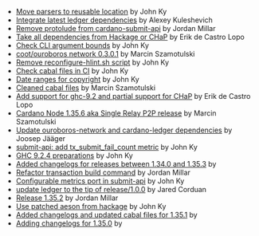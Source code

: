 - [Move parsers to reusable location](https://github.com/input-output-hk/cardano-node/pull/5046) by John Ky
- [Integrate latest ledger dependencies](https://github.com/input-output-hk/cardano-node/pull/5013) by Alexey Kuleshevich
- [Remove protolude from cardano-submit-api](https://github.com/input-output-hk/cardano-node/pull/4951) by Jordan Millar
- [Take all dependencies from Hackage or CHaP](https://github.com/input-output-hk/cardano-node/pull/4921) by Erik de Castro Lopo
- [Check CLI argument bounds](https://github.com/input-output-hk/cardano-node/pull/4919) by John Ky
- [coot/ouroboros network 0.3.0.1](https://github.com/input-output-hk/cardano-node/pull/4891) by Marcin Szamotulski
- [Remove reconfigure-hlint.sh script](https://github.com/input-output-hk/cardano-node/pull/4838) by John Ky
- [Check cabal files in CI](https://github.com/input-output-hk/cardano-node/pull/4766) by John Ky
- [Date ranges for copyright](https://github.com/input-output-hk/cardano-node/pull/4755) by John Ky
- [Cleaned cabal files](https://github.com/input-output-hk/cardano-node/pull/4710) by Marcin Szamotulski
- [Add support for ghc-9.2 and partial support for CHaP](https://github.com/input-output-hk/cardano-node/pull/4701) by Erik de Castro Lopo
- [Cardano Node 1.35.6 aka Single Relay P2P release](https://github.com/input-output-hk/cardano-node/pull/4612) by Marcin Szamotulski
- [Update ouroboros-network and cardano-ledger dependencies](https://github.com/input-output-hk/cardano-node/pull/4608) by Joosep Jääger
- [submit-api: add tx_submit_fail_count metric](https://github.com/input-output-hk/cardano-node/pull/4566) by John Ky
- [GHC 9.2.4 preparations](https://github.com/input-output-hk/cardano-node/pull/4504) by John Ky
- [Added changelogs for releases between 1.34.0 and 1.35.3](https://github.com/input-output-hk/cardano-node/pull/4466) by 
- [Refactor transaction build command](https://github.com/input-output-hk/cardano-node/pull/4446) by Jordan Millar
- [Configurable metrics port in submit-api](https://github.com/input-output-hk/cardano-node/pull/4281) by John Ky
- [update ledger to the tip of release/1.0.0](https://github.com/input-output-hk/cardano-node/pull/4242) by Jared Corduan
- [Release 1.35.2](https://github.com/input-output-hk/cardano-node/pull/4220) by Jordan Millar
- [Use patched aeson from hackage](https://github.com/input-output-hk/cardano-node/pull/4200) by John Ky
- [Added changelogs and updated cabal files for 1.35.1](https://github.com/input-output-hk/cardano-node/pull/4153) by 
- [Adding changelogs for 1.35.0](https://github.com/input-output-hk/cardano-node/pull/4136) by 
